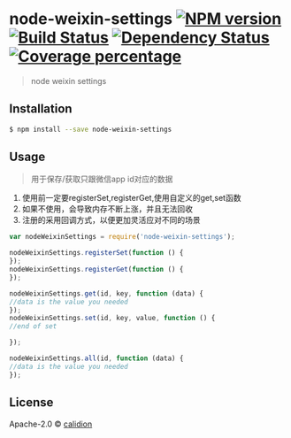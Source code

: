 # node-weixin-settings [![NPM version][npm-image]][npm-url] [![Build Status][travis-image]][travis-url] [![Dependency Status][daviddm-image]][daviddm-url] [![Coverage percentage][coveralls-image]][coveralls-url]

> node weixin settings

## Installation

```sh
$ npm install --save node-weixin-settings
```

## Usage

>用于保存/获取只跟微信app id对应的数据

1. 使用前一定要registerSet,registerGet,使用自定义的get,set函数
2. 如果不使用，会导致内存不断上涨，并且无法回收
3. 注册的采用回调方式，以便更加灵活应对不同的场景

```js
var nodeWeixinSettings = require('node-weixin-settings');

nodeWeixinSettings.registerSet(function () {
});
nodeWeixinSettings.registerGet(function () {
});

nodeWeixinSettings.get(id, key, function (data) {
//data is the value you needed
});
nodeWeixinSettings.set(id, key, value, function () {
//end of set

});

nodeWeixinSettings.all(id, function (data) {
//data is the value you needed
});

```

## License

Apache-2.0 © [calidion](calidion.github.io)


[npm-image]: https://badge.fury.io/js/node-weixin-settings.svg
[npm-url]: https://npmjs.org/package/node-weixin-settings
[travis-image]: https://travis-ci.org/node-weixin/node-weixin-settings.svg?branch=master
[travis-url]: https://travis-ci.org/node-weixin/node-weixin-settings
[daviddm-image]: https://david-dm.org/node-weixin/node-weixin-settings.svg?theme=shields.io
[daviddm-url]: https://david-dm.org/node-weixin/node-weixin-settings
[coveralls-image]: https://coveralls.io/repos/node-weixin/node-weixin-settings/badge.svg
[coveralls-url]: https://coveralls.io/r/node-weixin/node-weixin-settings
